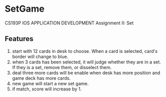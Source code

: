 # SetGame
CS193P IOS APPLICATION DEVELOPMENT Assignment II: Set

## Features

1. start with 12 cards in desk to choose. When a card is selected, card's border will change to blue.
2. when 3 cards has been selected, it will judge whether they are in a set. If they is a set, remove them, or disselect them.
3. deal three more cards will be enable when desk has more position and game deck has more cards.
4. new game will start a new set game.
5. if match, score will increase by 1.
